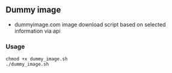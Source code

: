 ## Dummy image
- dummyimage.com image download script based on selected information via api
### Usage
```shell
chmod +x dummy_image.sh
./dummy_image.sh
```
